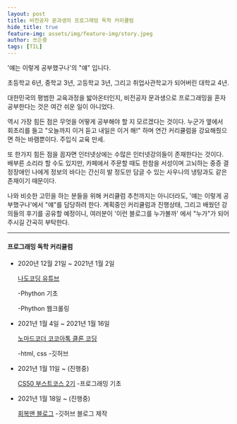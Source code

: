 ```yaml
---
layout: post
title: 비전공자 문과생의 프로그래밍 독학 커리큘럼
hide_title: true
feature-img: assets/img/feature-img/story.jpeg
author: 쓰는중
tags: [TIL]
---
```


<span>'얘는 이렇게 공부했구나'의 "얘" 입니다.</span>

초등학교 6년, 중학교 3년, 고등학교 3년, 그리고 취업사관학교가 되어버린 대학교 4년.

대한민국의 평범한 교육과정을 밟아온터인지, 비전공자 문과생으로 프로그래밍을 혼자 공부한다는 것은 여간 쉬운 일이 아니었다.

역시 가장 힘든 점은 무엇을 어떻게 공부해야 할 지 모르겠다는 것이다. 누군가 옆에서 회초리를 들고 "오늘까지 이거 듣고 내일은 이거 해!" 하며 연간 커리큘럼을 강요해줬으면 하는 바램뿐이다. 주입식 교육 만세.

또 한가지 힘든 점을 꼽자면 인터넷상에는 수많은 인터넷강의들이 존재한다는 것이다. 배부른 소리라 할 수도 있지만, 카페에서 주문할 때도 한참을 서성이며 고뇌하는 중증 결정장애인 나에게 정보의 바다는 간신히 발 정도만 담글 수 있는 사우나의 냉탕과도 같은 존재이기 때문이다.

나와 비슷한 고민을 하는 분들을 위해 커리큘럼 추천까지는 아니더라도, '얘는 이렇게 공부했구나'에서 "얘"를 담당하려 한다. 계획중인 커리큘럼과 진행상태, 그리고 배웠던 강의들의 후기를 공유할 예정이니, 여러분이 '이런 블로그를 누가볼까' 에서 "누가"가 되어주시길 간곡히 부탁한다.

---

#### 프로그래밍 독학 커리큘럼

- 2020년 12월 21일 ~ 2021년 1월 2일

  [나도코딩 유튜브](https://www.youtube.com/watch?v=kWiCuklohdY&list=PLMsa_0kAjjrd8hYYCwbAuDsXZmHpqHvlV)

  -Phython 기초

  -Phython 웹크롤링

- 2021년 1월 4일 ~ 2021년 1월 16일

  [노마드코더 코코아톡 클론 코딩](https://nomadcoders.co/kokoa-clone/lobby)

  -html, css -깃허브

- 2021년 1월 11일 ~ (진행중)

  [CS50 부스트코스 2기](https://www.boostcourse.org/study-cs50-2nd) -프로그래밍 기초

- 2021년 1월 18일 ~ (진행중)

  [회복맨 블로그](http://recoveryman.tistory.com/321) -깃허브 블로그 제작
